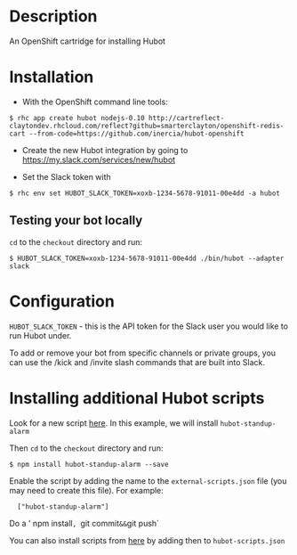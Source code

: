 Description
===========

An OpenShift cartridge for installing Hubot

Installation
============

* With the OpenShift command line tools:

```
$ rhc app create hubot nodejs-0.10 http://cartreflect-claytondev.rhcloud.com/reflect?github=smarterclayton/openshift-redis-cart --from-code=https://github.com/inercia/hubot-openshift
```

* Create the new Hubot integration by going to https://my.slack.com/services/new/hubot

* Set the Slack token with

```
$ rhc env set HUBOT_SLACK_TOKEN=xoxb-1234-5678-91011-00e4dd -a hubot
```


Testing your bot locally
------------------------

`cd` to the `checkout` directory and run:

```
$ HUBOT_SLACK_TOKEN=xoxb-1234-5678-91011-00e4dd ./bin/hubot --adapter slack
```

Configuration
=============

`HUBOT_SLACK_TOKEN` - this is the API token for the Slack user you would like to run Hubot under.

To add or remove your bot from specific channels or private groups, you can use the /kick and /invite slash commands that are built into Slack.

Installing additional Hubot scripts
===================================

Look for a new script [here](https://github.com/hubot-scripts). In this example, we will install `hubot-standup-alarm`

Then `cd` to the `checkout` directory and run:

```
$ npm install hubot-standup-alarm --save
```

Enable the script by adding the name to the `external-scripts.json` file (you may need to create this file).
For example:

```
  ["hubot-standup-alarm"]
```

Do a ' npm install`, `git commit` && `git push`

You can also install scripts from [here](https://github.com/github/hubot-scripts/tree/master/src/scripts) by adding then to `hubot-scripts.json`
